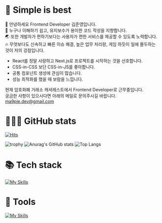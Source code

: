 # 💎 Simple is best

👋 안녕하세요 Frontend Developer 김준영입니다.  
📝 누구나 이해하기 쉽고, 유지보수가 용이한 코드 작성을 지향합니다.  
🌏 또한 개발자가 편하기보다는 사용자가 편한 서비스를 제공할 수 있도록 노력합니다.  
🔥 무엇보다도 신속하고 빠른 이슈 해결, 높은 업무 처리량, 게임 하듯이 일에 몰두하는 것이 저의 강점입니다.  


- React를 정말 사랑하고 Next.js로 프로젝트를 시작하는 것을 선호합니다.  
- CSS-in-CSS 보단 CSS-in-JS를 좋아합니다.  
- 공통 컴포넌트 생성에 관심이 많습니다.  
- 성능 최적화를 했을 때 보람을 느낍니다.  

현재 암호화폐 거래소 캐셔레스트에서 Frontend Developer로 근무중입니다.  
궁금한 사항이 있으시다면 아래의 메일로 문의주시길 바랍니다. 
ma9pie.dev@gmail.com



# 👨🏻‍💻 GitHub stats
[![Hits](https://hits.seeyoufarm.com/api/count/incr/badge.svg?url=https%3A%2F%2Fgithub.com%2Fma9pie&count_bg=%2379C83D&title_bg=%23555555&icon=&icon_color=%23E7E7E7&title=hits&edge_flat=false)](https://hits.seeyoufarm.com) 

![trophy](https://github-profile-trophy.vercel.app/?username=ma9pie&no-bg=true&column=7&theme=darkhub)
![Anurag's GitHub stats](https://github-readme-stats.vercel.app/api?username=ma9pie&show_icons=true&theme=transparent)
![Top Langs](https://github-readme-stats.vercel.app/api/top-langs/?username=ma9pie&layout=compact&theme=transparent) 
    
# 📚 Tech stack
[![My Skills](https://skillicons.dev/icons?i=html,css,js,react,nextjs,redux,emotion,sass,mongodb,mysql&perline=5)](https://skillicons.dev)
<br/>


# 🔨 Tools
[![My Skills](https://skillicons.dev/icons?i=git,github,gitlab,vscode,aws,jenkins,figma&perline=5)](https://skillicons.dev)

